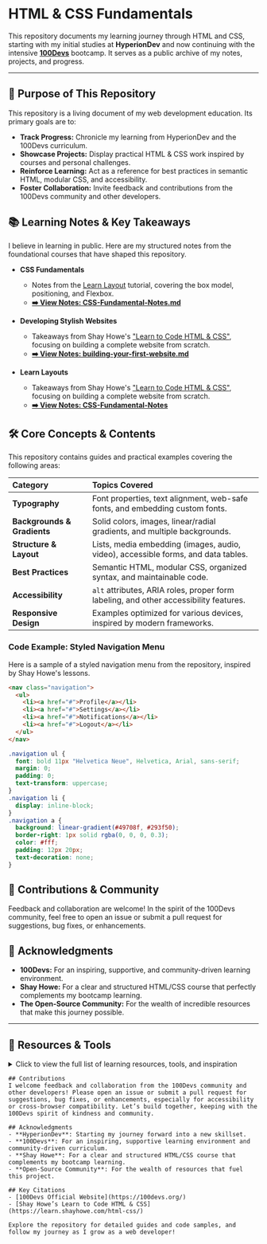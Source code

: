 # HTML & CSS Fundamentals

This repository documents my learning journey through HTML and CSS, starting with my initial studies at **HyperionDev** and now continuing with the intensive **[100Devs](https://100devs.org/)** bootcamp. It serves as a public archive of my notes, projects, and progress.

---

## 🎯 Purpose of This Repository

This repository is a living document of my web development education. Its primary goals are to:

- **Track Progress:** Chronicle my learning from HyperionDev and the 100Devs curriculum.
- **Showcase Projects:** Display practical HTML & CSS work inspired by courses and personal challenges.
- **Reinforce Learning:** Act as a reference for best practices in semantic HTML, modular CSS, and accessibility.
- **Foster Collaboration:** Invite feedback and contributions from the 100Devs community and other developers.

## 📚 Learning Notes & Key Takeaways

I believe in learning in public. Here are my structured notes from the foundational courses that have shaped this repository.

- **CSS Fundamentals**
  - Notes from the [Learn Layout](https://learnlayout.com/) tutorial, covering the box model, positioning, and Flexbox.
  - **[➡️ View Notes: CSS-Fundamental-Notes.md](Learn-Layouts/CSS-Fundamental-Notes.md)**

- **Developing Stylish Websites**
  - Takeaways from Shay Howe's ["Learn to Code HTML & CSS"](https://learn.shayhowe.com/html-css/), focusing on building a complete website from scratch.
  - **[➡️ View Notes: building-your-first-website.md](develop-style-websites/building-your-first-website.md)**
 
- **Learn Layouts**
    - Takeaways from Shay Howe's ["Learn to Code HTML & CSS"](https://learn.shayhowe.com/html-css/), focusing on building a complete website from scratch.
    - **[➡️ View Notes: CSS-Fundamental-Notes](Learn-Layouts/CSS-Fundamental-Notes.md)**

## 🛠️ Core Concepts & Contents

This repository contains guides and practical examples covering the following areas:

| Category | Topics Covered |
| :--- | :--- |
| **Typography** | Font properties, text alignment, web-safe fonts, and embedding custom fonts. |
| **Backgrounds & Gradients** | Solid colors, images, linear/radial gradients, and multiple backgrounds. |
| **Structure & Layout** | Lists, media embedding (images, audio, video), accessible forms, and data tables. |
| **Best Practices** | Semantic HTML, modular CSS, organized syntax, and maintainable code. |
| **Accessibility** | `alt` attributes, ARIA roles, proper form labeling, and other accessibility features. |
| **Responsive Design** | Examples optimized for various devices, inspired by modern frameworks. |

### Code Example: Styled Navigation Menu

Here is a sample of a styled navigation menu from the repository, inspired by Shay Howe's lessons.

```html
<nav class="navigation">
  <ul>
    <li><a href="#">Profile</a></li>
    <li><a href="#">Settings</a></li>
    <li><a href="#">Notifications</a></li>
    <li><a href="#">Logout</a></li>
  </ul>
</nav>
````

```css
.navigation ul {
  font: bold 11px "Helvetica Neue", Helvetica, Arial, sans-serif;
  margin: 0;
  padding: 0;
  text-transform: uppercase;
}
.navigation li {
  display: inline-block;
}
.navigation a {
  background: linear-gradient(#49708f, #293f50);
  border-right: 1px solid rgba(0, 0, 0, 0.3);
  color: #fff;
  padding: 12px 20px;
  text-decoration: none;
}
```

## 🤝 Contributions & Community

Feedback and collaboration are welcome\! In the spirit of the 100Devs community, feel free to open an issue or submit a pull request for suggestions, bug fixes, or enhancements.

## 🙏 Acknowledgments

  - **100Devs:** For an inspiring, supportive, and community-driven learning environment.
  - **Shay Howe:** For a clear and structured HTML/CSS course that perfectly complements my bootcamp learning.
  - **The Open-Source Community:** For the wealth of incredible resources that make this journey possible.

-----

## 🔗 Resources & Tools

<details>
<summary><strong\>Click to view the full list of learning resources, tools, and inspiration</strong></summary>

### HTML & CSS Learning

  - [100Devs Official Website](https://100devs.org/): Community-driven bootcamp.
  - [Shay Howe’s Learn to Code HTML & CSS](https://learn.shayhowe.com/html-css/): Beginner-friendly course.
  - [MDN Web Docs](https://developer.mozilla.org/en-US/): Comprehensive HTML and CSS documentation.
  - [HTML Dog](http://www.htmldog.com/): Beginner-friendly tutorials.
  - [Opera Dev](http://dev.opera.com/): Developer resources.
  - [DevDocs](http://devdocs.io/): Quick reference for web technologies.

### Design Inspiration

  - [Dribbble](http://dribbble.com/): Creative design ideas.
  - [Premium Pixels](http://www.premiumpixels.com/): Free design resources.

### Frameworks & Style Guides

  - [Web Style Guide](http://webstyleguide.com/wsg3/index.html): Principles for effective web design.
  - [Bootstrap](https://getbootstrap.com/): Responsive framework for rapid development.
  - [Foundation](http://foundation.zurb.com/): Flexible framework for responsive sites.
  - [Skeleton](http://getskeleton.com/): Lightweight CSS framework.
  - [Google HTML/CSS Style Guide](https://google.github.io/styleguide/htmlcssguide.html): Best practices for clean code.
  - [GitHub Style Guide](https://github.com/styleguide/): Code styling standards.

### Icons

  - [Helveticons](http://helveticons.ch/): Premium icon sets.
  - [Yusuke Kamiyamane Icons](http://p.yusukekamiyamane.com/): Free icons.
  - [Pictos](http://pictos.cc/): Vector icon sets.
  - [The Noun Project](http://thenounproject.com/): Extensive icon library.
  - [Ionicons](http://ionicons.com/): Free, scalable icons.
  - [Silk Icons](https://www.google.com/search?q=http.famfamfam.com/lab/icons/silk/): Classic icon set.
  - [Picons](http://picons.me/): Premium icons for web design.

### Miscellaneous

  - [Colour Lovers](http://www.colourlovers.com/): Color palettes and inspiration.
  - [ColorHexa](https://www.colorhexa.com/): Color information and tools.
  - [Modernizr](http://modernizr.com/): Feature detection for browser compatibility.
  - [jQuery](http://jquery.com/): JavaScript library for DOM manipulation.
  - [Google Hosted Libraries](https://developers.google.com/speed/libraries/devguide): CDN for common libraries.
  - [Copy Paste Character](http://copypastecharacter.com/): Special characters for web design.

</details>

```
## Contributions
I welcome feedback and collaboration from the 100Devs community and other developers! Please open an issue or submit a pull request for suggestions, bug fixes, or enhancements, especially for accessibility or cross-browser compatibility. Let’s build together, keeping with the 100Devs spirit of kindness and community.

## Acknowledgments
- **HyperionDev**: Starting my journey forward into a new skillset.
- **100Devs**: For an inspiring, supportive learning environment and community-driven curriculum.
- **Shay Howe**: For a clear and structured HTML/CSS course that complements my bootcamp learning.
- **Open-Source Community**: For the wealth of resources that fuel this project.

## Key Citations
- [100Devs Official Website](https://100devs.org/)
- [Shay Howe’s Learn to Code HTML & CSS](https://learn.shayhowe.com/html-css/)

Explore the repository for detailed guides and code samples, and follow my journey as I grow as a web developer!


